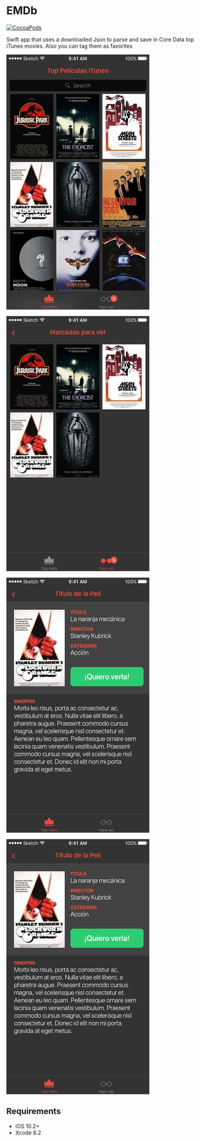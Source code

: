 # EMDb


[![CocoaPods](https://img.shields.io/cocoapods/p/FaveButton.svg)](https://cocoapods.org/pods/FaveButton)

Swift app that uses a downloaded Json to parse and save in Core Data top iTunes movies. Also you can tag them as favorites

![preview](https://github.com/ebarquin/eMDB-Swift-App/blob/master/images/top.jpg?raw=true)

![preview](https://github.com/ebarquin/eMDB-Swift-App/blob/master/images/paraVer.jpg?raw=true)

![preview](https://github.com/ebarquin/eMDB-Swift-App/blob/master/images/detalle.jpg?raw=true)

![preview](https://github.com/ebarquin/eMDB-Swift-App/blob/master/images/detalle1.jpg?raw=true)

## Requirements

- iOS 10.2+
- Xcode 8.2



